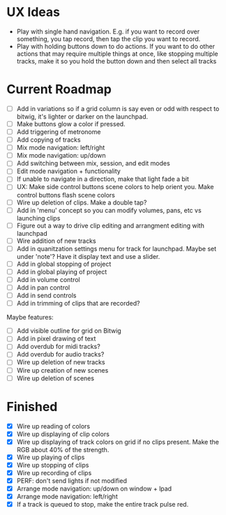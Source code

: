 # UX Ideas

- Play with single hand navigation. E.g. if you want to record over something, you tap record, then tap the clip you want to record.
- Play with holding buttons down to do actions. If you want to do other actions that may require multiple things at once, like stopping multiple tracks, make it so you hold the button down and then select all tracks

# Current Roadmap

- [ ] Add in variations so if a grid column is say even or odd with respect to bitwig, it's lighter or darker on the launchpad.
- [ ] Make buttons glow a color if pressed.
- [ ] Add triggering of metronome
- [ ] Add copying of tracks
- [ ] Mix mode navigation: left/right
- [ ] Mix mode navigation: up/down
- [ ] Add switching between mix, session, and edit modes
- [ ] Edit mode navigation + functionality
- [ ] If unable to navigate in a direction, make that light fade a bit
- [ ] UX: Make side control buttons scene colors to help orient you. Make control buttons flash scene colors
- [ ] Wire up deletion of clips. Make a double tap?
- [ ] Add in 'menu' concept so you can modify volumes, pans, etc vs launching clips
- [ ] Figure out a way to drive clip editing and arrangment editing with launchpad
- [ ] Wire addition of new tracks
- [ ] Add in quanitzation settings menu for track for launchpad. Maybe set under 'note'? Have it display text and use a slider.
- [ ] Add in global stopping of project
- [ ] Add in global playing of project
- [ ] Add in volume control
- [ ] Add in pan control
- [ ] Add in send controls
- [ ] Add in trimming of clips that are recorded?

Maybe features:

- [ ] Add visible outline for grid on Bitwig
- [ ] Add in pixel drawing of text
- [ ] Add overdub for midi tracks?
- [ ] Add overdub for audio tracks?
- [ ] Wire up deletion of new tracks
- [ ] Wire up creation of new scenes
- [ ] Wire up deletion of scenes

# Finished

- [x] Wire up reading of colors
- [x] Wire up displaying of clip colors
- [x] Wire up displaying of track colors on grid if no clips present. Make the RGB about 40% of the strength.
- [x] Wire up playing of clips
- [x] Wire up stopping of clips
- [x] Wire up recording of clips
- [x] PERF: don't send lights if not modified
- [x] Arrange mode navigation: up/down on window + lpad
- [x] Arrange mode navigation: left/right
- [x] If a track is queued to stop, make the entire track pulse red.
